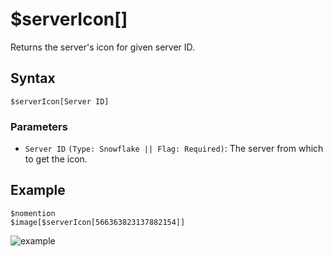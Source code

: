 # $serverIcon[]
Returns the server's icon for given server ID.

## Syntax
```
$serverIcon[Server ID]
```

### Parameters 
- `Server ID` `(Type: Snowflake || Flag: Required)`: The server from which to get the icon.

## Example
```
$nomention
$image[$serverIcon[566363823137882154]]
```
![example](https://user-images.githubusercontent.com/69215413/126366328-80246e22-4e8c-41f6-9cb0-c0b547236c66.png)
